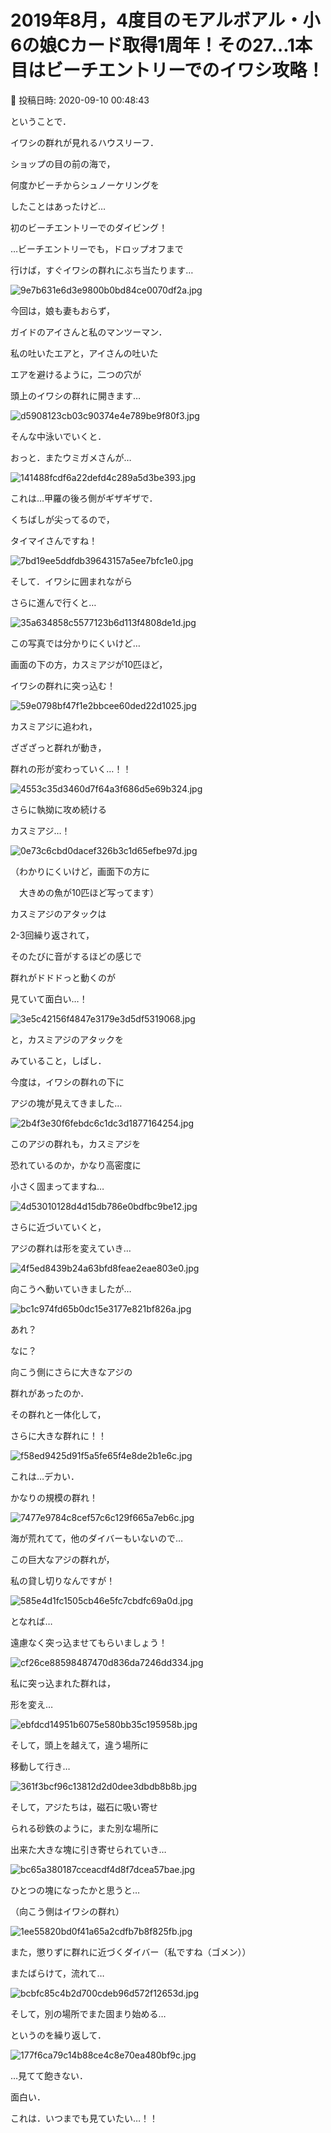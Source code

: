 # 2019年8月，4度目のモアルボアル・小6の娘Cカード取得1周年！その27…1本目はビーチエントリーでのイワシ攻略！

📅 投稿日時: 2020-09-10 00:48:43

ということで．


イワシの群れが見れるハウスリーフ．


ショップの目の前の海で，


何度かビーチからシュノーケリングを


したことはあったけど…


初のビーチエントリーでのダイビング！





…ビーチエントリーでも，ドロップオフまで


行けば，すぐイワシの群れにぶち当たります…




![9e7b631e6d3e9800b0bd84ce0070df2a.jpg](images/9e7b631e6d3e9800b0bd84ce0070df2a.jpg)







今回は，娘も妻もおらず，


ガイドのアイさんと私のマンツーマン．


私の吐いたエアと，アイさんの吐いた


エアを避けるように，二つの穴が


頭上のイワシの群れに開きます…




![d5908123cb03c90374e4e789be9f80f3.jpg](images/d5908123cb03c90374e4e789be9f80f3.jpg)







そんな中泳いでいくと．


おっと．またウミガメさんが…




![141488fcdf6a22defd4c289a5d3be393.jpg](images/141488fcdf6a22defd4c289a5d3be393.jpg)







これは…甲羅の後ろ側がギザギザで．


くちばしが尖ってるので，


タイマイさんですね！




![7bd19ee5ddfdb39643157a5ee7bfc1e0.jpg](images/7bd19ee5ddfdb39643157a5ee7bfc1e0.jpg)







そして．イワシに囲まれながら


さらに進んで行くと…




![35a634858c5577123b6d113f4808de1d.jpg](images/35a634858c5577123b6d113f4808de1d.jpg)




この写真では分かりにくいけど…


画面の下の方，カスミアジが10匹ほど，


イワシの群れに突っ込む！




![59e0798bf47f1e2bbcee60ded22d1025.jpg](images/59e0798bf47f1e2bbcee60ded22d1025.jpg)







カスミアジに追われ，


ざざざっと群れが動き，


群れの形が変わっていく…！！




![4553c35d3460d7f64a3f686d5e69b324.jpg](images/4553c35d3460d7f64a3f686d5e69b324.jpg)







さらに執拗に攻め続ける


カスミアジ…！




![0e73c6cbd0dacef326b3c1d65efbe97d.jpg](images/0e73c6cbd0dacef326b3c1d65efbe97d.jpg)




（わかりにくいけど，画面下の方に


　大きめの魚が10匹ほど写ってます）





カスミアジのアタックは


2-3回繰り返されて，


そのたびに音がするほどの感じで


群れがドドドっと動くのが


見ていて面白い…！




![3e5c42156f4847e3179e3d5df5319068.jpg](images/3e5c42156f4847e3179e3d5df5319068.jpg)







と，カスミアジのアタックを


みていること，しばし．


今度は，イワシの群れの下に


アジの塊が見えてきました…




![2b4f3e30f6febdc6c1dc3d1877164254.jpg](images/2b4f3e30f6febdc6c1dc3d1877164254.jpg)







このアジの群れも，カスミアジを


恐れているのか，かなり高密度に


小さく固まってますね…




![4d53010128d4d15db786e0bdfbc9be12.jpg](images/4d53010128d4d15db786e0bdfbc9be12.jpg)







さらに近づいていくと，


アジの群れは形を変えていき…




![4f5ed8439b24a63bfd8feae2eae803e0.jpg](images/4f5ed8439b24a63bfd8feae2eae803e0.jpg)







向こうへ動いていきましたが…




![bc1c974fd65b0dc15e3177e821bf826a.jpg](images/bc1c974fd65b0dc15e3177e821bf826a.jpg)







あれ？


なに？


向こう側にさらに大きなアジの


群れがあったのか．


その群れと一体化して，


さらに大きな群れに！！




![f58ed9425d91f5a5fe65f4e8de2b1e6c.jpg](images/f58ed9425d91f5a5fe65f4e8de2b1e6c.jpg)




これは…デカい．


かなりの規模の群れ！




![7477e9784c8cef57c6c129f665a7eb6c.jpg](images/7477e9784c8cef57c6c129f665a7eb6c.jpg)




海が荒れてて，他のダイバーもいないので…


この巨大なアジの群れが，


私の貸し切りなんですが！




![585e4d1fc1505cb46e5fc7cbdfc69a0d.jpg](images/585e4d1fc1505cb46e5fc7cbdfc69a0d.jpg)




となれば…


遠慮なく突っ込ませてもらいましょう！




![cf26ce88598487470d836da7246dd334.jpg](images/cf26ce88598487470d836da7246dd334.jpg)




私に突っ込まれた群れは，


形を変え…




![ebfdcd14951b6075e580bb35c195958b.jpg](images/ebfdcd14951b6075e580bb35c195958b.jpg)




そして，頭上を越えて，違う場所に


移動して行き…




![361f3bcf96c13812d2d0dee3dbdb8b8b.jpg](images/361f3bcf96c13812d2d0dee3dbdb8b8b.jpg)




そして，アジたちは，磁石に吸い寄せ


られる砂鉄のように，また別な場所に


出来た大きな塊に引き寄せられていき…




![bc65a380187cceacdf4d8f7dcea57bae.jpg](images/bc65a380187cceacdf4d8f7dcea57bae.jpg)




ひとつの塊になったかと思うと…


（向こう側はイワシの群れ）




![1ee55820bd0f41a65a2cdfb7b8f825fb.jpg](images/1ee55820bd0f41a65a2cdfb7b8f825fb.jpg)




また，懲りずに群れに近づくダイバー（私ですね（ゴメン））


またばらけて，流れて…




![bcbfc85c4b2d700cdeb96d572f12653d.jpg](images/bcbfc85c4b2d700cdeb96d572f12653d.jpg)




そして，別の場所でまた固まり始める…


というのを繰り返して．




![177f6ca79c14b88ce4c8e70ea480bf9c.jpg](images/177f6ca79c14b88ce4c8e70ea480bf9c.jpg)




…見てて飽きない．


面白い．


これは．いつまでも見ていたい…！！
